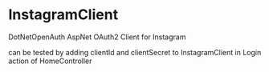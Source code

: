 InstagramClient
===============

DotNetOpenAuth AspNet OAuth2 Client for Instagram

can be tested by adding clientId and clientSecret to InstagramClient in Login action of HomeController
